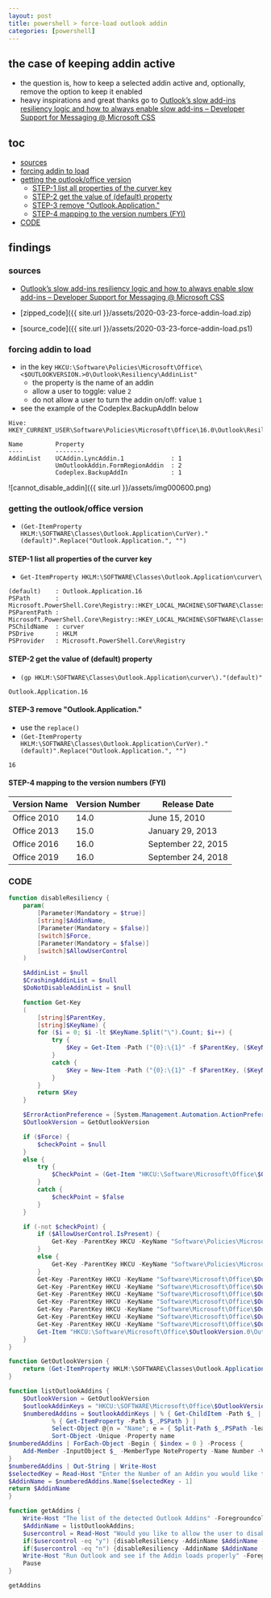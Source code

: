 ```yaml
---
layout: post
title: powershell > force-load outlook addin
categories: [powershell]
---
```

## the case	of keeping addin active
* the question is, how to keep a selected addin active and, optionally, remove the option to keep it enabled
* heavy inspirations and great thanks go to [Outlook’s slow add-ins resiliency logic and how to always enable slow add-ins – Developer Support for Messaging @ Microsoft CSS](https://developermessaging.azurewebsites.net/2017/08/02/outlooks-slow-add-ins-resiliency-logic-and-how-to-always-enable-slow-add-ins/)

## toc
<!-- TOC -->

- [sources](#sources)
- [forcing addin to load](#forcing-addin-to-load)
- [getting the outlook/office version](#getting-the-outlookoffice-version)
    - [STEP-1 list all properties of the curver key](#step-1-list-all-properties-of-the-curver-key)
    - [STEP-2 get the value of (default) property](#step-2-get-the-value-of-default-property)
    - [STEP-3 remove "Outlook.Application."](#step-3-remove-outlookapplication)
    - [STEP-4 mapping to the version numbers (FYI)](#step-4-mapping-to-the-version-numbers-fyi)
- [CODE](#code)

<!-- /TOC -->

## findings
### sources
* [Outlook’s slow add-ins resiliency logic and how to always enable slow add-ins – Developer Support for Messaging @ Microsoft CSS](https://developermessaging.azurewebsites.net/2017/08/02/outlooks-slow-add-ins-resiliency-logic-and-how-to-always-enable-slow-add-ins/)

* [zipped_code]({{ site.url }}/assets/2020-03-23-force-addin-load.zip)
* [source_code]({{ site.url }}/assets/2020-03-23-force-addin-load.ps1)

### forcing addin to load
* in the key  `HKCU:\Software\Policies\Microsoft\Office\<$OUTLOOKVERSION.>0\Outlook\Resiliency\AddinList"`
    * the property is the name of an addin
    * allow a user to toggle: value `2`
    * do not allow a user to turn the addin on/off: value `1`
* see the example of the Codeplex.BackupAddIn below

```language
Hive: HKEY_CURRENT_USER\Software\Policies\Microsoft\Office\16.0\Outlook\Resiliency

Name         Property
----         --------
AddinList    UCAddin.LyncAddin.1             : 1
             UmOutlookAddin.FormRegionAddin  : 2
             Codeplex.BackupAddIn            : 1
```

![cannot_disable_addin]({{ site.url }}/assets/img000600.png)

### getting the outlook/office version
* `(Get-ItemProperty HKLM:\SOFTWARE\Classes\Outlook.Application\CurVer)."(default)".Replace("Outlook.Application.", "")`

#### STEP-1 list all properties of the curver key
* `Get-ItemProperty HKLM:\SOFTWARE\Classes\Outlook.Application\curver\`

```
(default)    : Outlook.Application.16
PSPath       : Microsoft.PowerShell.Core\Registry::HKEY_LOCAL_MACHINE\SOFTWARE\Classes\Outlook.Application\curver\
PSParentPath : Microsoft.PowerShell.Core\Registry::HKEY_LOCAL_MACHINE\SOFTWARE\Classes\Outlook.Application        
PSChildName  : curver
PSDrive      : HKLM
PSProvider   : Microsoft.PowerShell.Core\Registry
```

#### STEP-2 get the value of (default) property
* `(gp HKLM:\SOFTWARE\Classes\Outlook.Application\curver\)."(default)"`

```
Outlook.Application.16
```

#### STEP-3 remove "Outlook.Application."
* use the `replace()`
* `(Get-ItemProperty HKLM:\SOFTWARE\Classes\Outlook.Application\CurVer)."(default)".Replace("Outlook.Application.", "")`

```
16
```

#### STEP-4 mapping to the version numbers (FYI)

Version Name | Version Number | Release Date
-------------|----------------|-------------------
Office 2010  | 14.0           | June 15, 2010
Office 2013  | 15.0           | January 29, 2013
Office 2016  | 16.0           | September 22, 2015
Office 2019  | 16.0           | September 24, 2018

### CODE

```powershell
function disableResiliency {
    param(
        [Parameter(Mandatory = $true)]
        [string]$AddinName,
        [Parameter(Mandatory = $false)]
        [switch]$Force,
        [Parameter(Mandatory = $false)]
        [switch]$AllowUserControl
    )

    $AddinList = $null
    $CrashingAddinList = $null
    $DoNotDisableAddinList = $null

    function Get-Key
    (
        [string]$ParentKey,
        [string]$KeyName) {
        for ($i = 0; $i -lt $KeyName.Split("\").Count; $i++) {
            try {
                $Key = Get-Item -Path ("{0}:\{1}" -f $ParentKey, ($KeyName.split("\")[0..$i] -join "\"))
            }
            catch {
                $Key = New-Item -Path ("{0}:\{1}" -f $ParentKey, ($KeyName.split("\")[0..$i] -join "\"))
            }
        }
        return $Key
    }

    $ErrorActionPreference = [System.Management.Automation.ActionPreference]::Stop
    $OutlookVersion = GetOutlookVersion

    if ($Force) {
        $checkPoint = $null
    }
    else {
        try {
            $CheckPoint = (Get-Item "HKCU:\Software\Microsoft\Office\$OutlookVersion.0\Outlook\Resiliency" | Get-ItemProperty)."CheckPoint" -eq 1
        }
        catch {
            $checkPoint = $false
        }
    }

    if (-not $checkPoint) {
        if ($AllowUserControl.IsPresent) {
            Get-Key -ParentKey HKCU -KeyName "Software\Policies\Microsoft\Office\$OutlookVersion.0\Outlook\Resiliency\AddinList" | Set-ItemProperty -Name $AddinName -Value "2"
        }
        else {
            Get-Key -ParentKey HKCU -KeyName "Software\Policies\Microsoft\Office\$OutlookVersion.0\Outlook\Resiliency\AddinList" | Set-ItemProperty -Name $AddinName -Value "1"
        }
        Get-Key -ParentKey HKCU -KeyName "Software\Microsoft\Office\$OutlookVersion.0\Outlook\Resiliency\DoNotDisableAddinList" | Set-ItemProperty -Name $AddinName -Value 1
        Get-Key -ParentKey HKCU -KeyName "Software\Microsoft\Office\$OutlookVersion.0\Outlook\Resiliency\DisabledItems" | Remove-Item
        Get-Key -ParentKey HKCU -KeyName "Software\Microsoft\Office\$OutlookVersion.0\Outlook\Resiliency\DisabledItems" | Out-Null
        Get-Key -ParentKey HKCU -KeyName "Software\Microsoft\Office\$OutlookVersion.0\Outlook\Resiliency\CrashingAddinList" | Remove-Item
        Get-Key -ParentKey HKCU -KeyName "Software\Microsoft\Office\$OutlookVersion.0\Outlook\Resiliency\CrashingAddinList" | Out-Null
        Get-Key -ParentKey HKCU -KeyName "Software\Microsoft\Office\$OutlookVersion.0\Outlook\Resiliency\NotificationReminderAddinData" | Set-ItemProperty -Name ([string]::Format("{0}\dtype", $AddinName)) -Value 2
        Get-Key -ParentKey HKCU -KeyName "Software\Microsoft\Office\$OutlookVersion.0\Outlook\Resiliency\NotificationReminderAddinData" | Set-ItemProperty -Name $AddinName -Value 2524611661
        Get-Item "HKCU:\Software\Microsoft\Office\$OutlookVersion.0\Outlook\Resiliency" | Set-ItemProperty -Name "CheckPoint" -Value 1
    }
}

function GetOutlookVersion {
    return (Get-ItemProperty HKLM:\SOFTWARE\Classes\Outlook.Application\CurVer)."(default)".Replace("Outlook.Application.", "")
}

function listOutlookAddins {
    $OutlookVersion = GetOutlookVersion
    $outlookAddinKeys = "HKCU:\SOFTWARE\Microsoft\Office\$OutlookVersion.0\Outlook\Addins"
    $numberedAddins = $outlookAddinKeys | % { Get-ChildItem -Path $_ | 
            % { Get-ItemProperty -Path $_.PSPath } | 
            Select-Object @{n = "Name"; e = { Split-Path $_.PSPath -leaf } } } | 
            Sort-Object -Unique -Property name
$numberedAddins | ForEach-Object -Begin { $index = 0 } -Process {
    Add-Member -InputObject $_ -MemberType NoteProperty -Name Number -Value (++$index)
}
$numberedAddins | Out-String | Write-Host
$selectedKey = Read-Host "Enter the Number of an Addin you would like to force-enable"
$AddinName = $numberedAddins.Name[$selectedKey - 1]
return $AddinName
}

function getAddins {
    Write-Host "The list of the detected Outlook Addins" -Foregroundcolor cyan
    $AddinName = listOutlookAddins;
    $usercontrol = Read-Host "Would you like to allow the user to disable the addin in Outlook? (y/n)"
    if($usercontrol -eq "y") {disableResiliency -AddinName $AddinName -AllowUserControl -Force;}
    if($usercontrol -eq "n") {disableResiliency -AddinName $AddinName -Force;}
    Write-Host "Run Outlook and see if the Addin loads properly" -Foregroundcolor cyan
    Pause
}

getAddins
```

